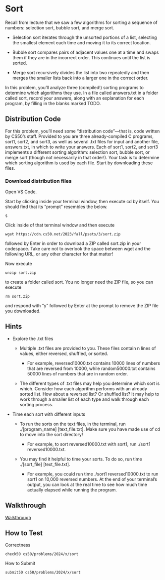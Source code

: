 # Sort

Recall from lecture that we saw a few algorithms for sorting a sequence of numbers: selection sort, bubble sort, and merge sort.

- Selection sort iterates through the unsorted portions of a list, selecting the smallest element each time and moving it to its correct location.

- Bubble sort compares pairs of adjacent values one at a time and swaps them if they are in the incorrect order. This continues until the list is sorted.

- Merge sort recursively divides the list into two repeatedly and then merges the smaller lists back into a larger one in the correct order.

In this problem, you’ll analyze three (compiled!) sorting programs to determine which algorithms they use. In a file called answers.txt in a folder called sort, record your answers, along with an explanation for each program, by filling in the blanks marked TODO.

## Distribution Code

For this problem, you’ll need some “distribution code”—that is, code written by CS50’s staff. Provided to you are three already-compiled C programs, sort1, sort2, and sort3, as well as several .txt files for input and another file, answers.txt, in which to write your answers. Each of sort1, sort2, and sort3 implements a different sorting algorithm: selection sort, bubble sort, or merge sort (though not necessarily in that order!). Your task is to determine which sorting algorithm is used by each file. Start by downloading these files.

### Download distribution files

Open VS Code.

Start by clicking inside your terminal window, then execute cd by itself. You should find that its “prompt” resembles the below.

    $

Click inside of that terminal window and then execute

    wget https://cdn.cs50.net/2023/fall/psets/3/sort.zip

followed by Enter in order to download a ZIP called sort.zip in your codespace. Take care not to overlook the space between wget and the following URL, or any other character for that matter!

Now execute

    unzip sort.zip

to create a folder called sort. You no longer need the ZIP file, so you can execute

    rm sort.zip

and respond with “y” followed by Enter at the prompt to remove the ZIP file you downloaded.

## Hints

- Explore the .txt files

    - Multiple .txt files are provided to you. These files contain n lines of values, either reversed, shuffled, or sorted.
        - For example, reversed10000.txt contains 10000 lines of numbers that are reversed from 10000, while random50000.txt contains 50000 lines of numbers that are in random order.
    
    - The different types of .txt files may help you determine which sort is which. Consider how each algorithm performs with an already sorted list. How about a reversed list? Or shuffled list? It may help to work through a smaller list of each type and walk through each sorting process.

- Time each sort with different inputs
    - To run the sorts on the text files, in the terminal, run ./[program_name] [text_file.txt]. Make sure you have made use of cd to move into the sort directory!
        - For example, to sort reversed10000.txt with sort1, run ./sort1 reversed10000.txt.

    - You may find it helpful to time your sorts. To do so, run time ./[sort_file] [text_file.txt].
        - For example, you could run time ./sort1 reversed10000.txt to run sort1 on 10,000 reversed numbers. At the end of your terminal’s output, you can look at the real time to see how much time actually elapsed while running the program.

## Walkthrough

[Walkthrough](https://youtu.be/-Bhxxw6JKKY)

## How to Test

Correctness

    check50 cs50/problems/2024/x/sort

How to Submit

    submit50 cs50/problems/2024/x/sort
